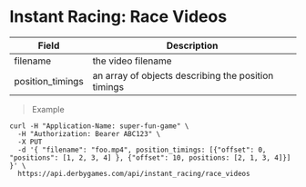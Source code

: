 # Instant Racing: Race Videos

Field | Description
----- | -----------
filename | the video filename
position_timings | an array of objects describing the position timings

> Example

```curl
curl -H "Application-Name: super-fun-game" \
  -H "Authorization: Bearer ABC123" \
  -X PUT
  -d '{ "filename": "foo.mp4", position_timings: [{"offset": 0, "positions": [1, 2, 3, 4] }, {"offset": 10, positions: [2, 1, 3, 4]}]  }' \
  https://api.derbygames.com/api/instant_racing/race_videos
```